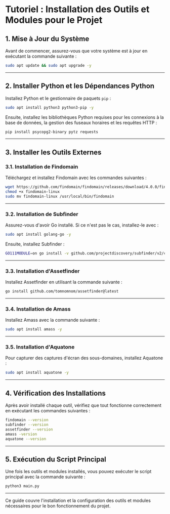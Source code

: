 
# Tutoriel : Installation des Outils et Modules pour le Projet 

## 1. Mise à Jour du Système

Avant de commencer, assurez-vous que votre système est à jour en exécutant la commande suivante :

```bash
sudo apt update && sudo apt upgrade -y
```

---

## 2. Installer Python et les Dépendances Python

Installez Python et le gestionnaire de paquets `pip` :

```bash
sudo apt install python3 python3-pip -y
```

Ensuite, installez les bibliothèques Python requises pour les connexions à la base de données, la gestion des fuseaux horaires et les requêtes HTTP :

```bash
pip install psycopg2-binary pytz requests
```

---

## 3. Installer les Outils Externes

### 3.1. Installation de Findomain

Téléchargez et installez Findomain avec les commandes suivantes :

```bash
wget https://github.com/findomain/findomain/releases/download/4.0.0/findomain-linux  
chmod +x findomain-linux  
sudo mv findomain-linux /usr/local/bin/findomain
```

---

### 3.2. Installation de Subfinder

Assurez-vous d'avoir Go installé. Si ce n'est pas le cas, installez-le avec :

```bash
sudo apt install golang-go -y
```

Ensuite, installez Subfinder :

```bash
GO111MODULE=on go install -v github.com/projectdiscovery/subfinder/v2/cmd/subfinder@latest
```

---

### 3.3. Installation d'Assetfinder

Installez Assetfinder en utilisant la commande suivante :

```bash
go install github.com/tomnomnom/assetfinder@latest
```

---

### 3.4. Installation de Amass

Installez Amass avec la commande suivante :

```bash
sudo apt install amass -y
```

---

### 3.5. Installation d'Aquatone

Pour capturer des captures d'écran des sous-domaines, installez Aquatone :

```bash
sudo apt install aquatone -y
```

---

## 4. Vérification des Installations

Après avoir installé chaque outil, vérifiez que tout fonctionne correctement en exécutant les commandes suivantes :

```bash
findomain --version  
subfinder --version  
assetfinder --version  
amass -version
aquatone --version
```

---

## 5. Exécution du Script Principal

Une fois les outils et modules installés, vous pouvez exécuter le script principal avec la commande suivante :

```bash
python3 main.py
```

---

Ce guide couvre l'installation et la configuration des outils et modules nécessaires pour le bon fonctionnement du projet.
